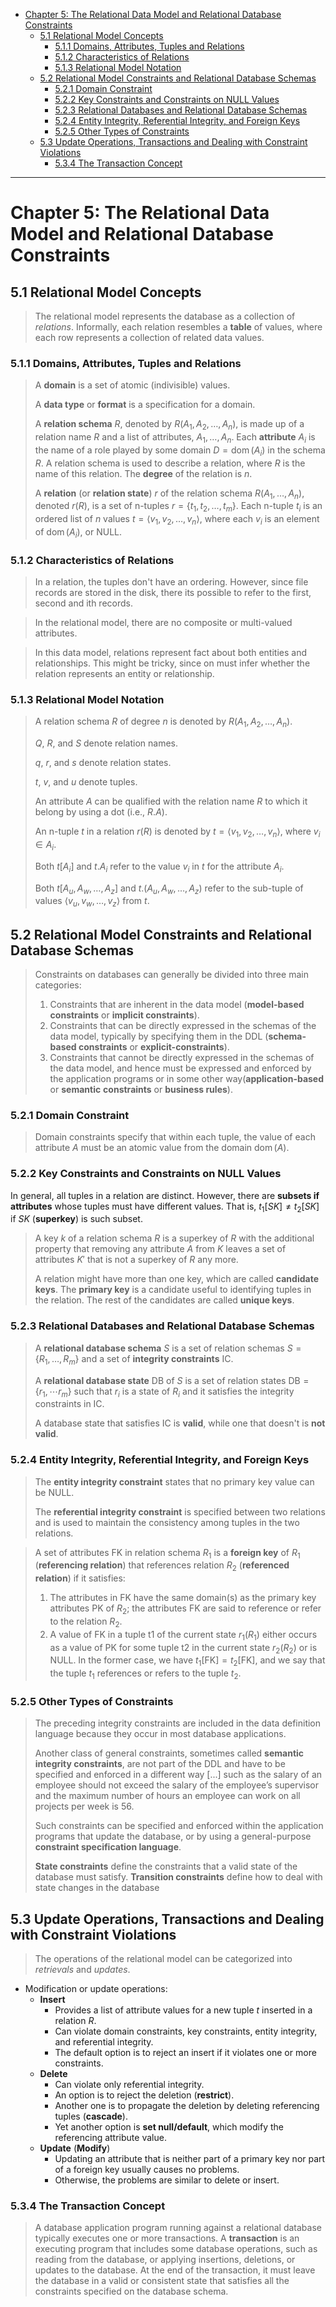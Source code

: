 - [Chapter 5: The Relational Data Model and Relational Database Constraints](#chapter-5-the-relational-data-model-and-relational-database-constraints)
  - [5.1 Relational Model Concepts](#51-relational-model-concepts)
    - [5.1.1 Domains, Attributes, Tuples and Relations](#511-domains-attributes-tuples-and-relations)
    - [5.1.2 Characteristics of Relations](#512-characteristics-of-relations)
    - [5.1.3 Relational Model Notation](#513-relational-model-notation)
  - [5.2 Relational Model Constraints and Relational Database Schemas](#52-relational-model-constraints-and-relational-database-schemas)
    - [5.2.1 Domain Constraint](#521-domain-constraint)
    - [5.2.2 Key Constraints and Constraints on NULL Values](#522-key-constraints-and-constraints-on-null-values)
    - [5.2.3 Relational Databases and Relational Database Schemas](#523-relational-databases-and-relational-database-schemas)
    - [5.2.4 Entity Integrity, Referential Integrity, and Foreign Keys](#524-entity-integrity-referential-integrity-and-foreign-keys)
    - [5.2.5 Other Types of Constraints](#525-other-types-of-constraints)
  - [5.3 Update Operations, Transactions and Dealing with Constraint Violations](#53-update-operations-transactions-and-dealing-with-constraint-violations)
    - [5.3.4 The Transaction Concept](#534-the-transaction-concept)


---
# Chapter 5: The Relational Data Model and Relational Database Constraints

## 5.1 Relational Model Concepts

> The relational model represents the database as a collection of *relations*.  Informally, each relation resembles a **table** of values, where each row represents a collection of related data values.

### 5.1.1 Domains, Attributes, Tuples and Relations

> A **domain** is a set of atomic (indivisible) values.
> 
> A **data type** or **format** is a specification for a domain.
> 
> A **relation schema** $R$, denoted by $R(A_1, A_2, \dots, A_n)$, is made up of a relation name $R$ and a list of attributes, $A_1, \dots, A_n$. Each **attribute** $A_i$ is the name of a role played by some domain $D = \operatorname{dom}(A_i)$ in the schema $R$. A relation schema is used to describe a relation, where $R$ is the name of this relation. The **degree** of the relation is $n$.
> 
> A **relation** (or **relation state**) $r$ of the relation schema $R(A_1, \dots, A_n)$, denoted $r(R)$, is a set of n-tuples $r = \{t_1, t_2, \dots, t_m\}$. Each n-tuple $t_i$ is an ordered list of $n$ values $t = \langle v_1, v_2, \dots, v_n \rangle$, where each $v_i$ is an element of $\operatorname{dom}(A_i)$, or NULL.

### 5.1.2 Characteristics of Relations

> In a relation, the tuples don't have an ordering. However, since file records are stored in the disk, there its possible to refer to the first, second and ith records.

> In the relational model, there are no composite or multi-valued attributes.

> In this data model, relations represent fact about both entities and relationships. This might be tricky, since on must infer whether the relation represents an entity or relationship.

### 5.1.3 Relational Model Notation

> A relation schema $R$ of degree $n$ is denoted by $R(A_1, A_2, \dots, A_n)$.
> 
> $Q$, $R$, and $S$ denote relation names.
> 
> $q$, $r$, and $s$ denote relation states.
> 
> $t$, $v$, and $u$ denote tuples.
> 
> An attribute $A$ can be qualified with the relation name $R$ to which it belong by using a dot (i.e., $R.A$).
> 
> An n-tuple $t$ in a relation $r(R)$ is denoted by $t = \langle v_1, v_2, \dots, v_n\rangle$, where $v_i \in A_i$.
> 
> Both $t[A_i]$ and $t.A_i$ refer to the value $v_i$ in $t$ for the attribute $A_i$.
> 
> Both $t[A_u, A_w, \dots, A_z]$ and $t.(A_u, A_w, \dots, A_z)$ refer to the sub-tuple of values $\langle v_u, v_w, \dots, v_z \rangle$ from $t$.

## 5.2 Relational Model Constraints and Relational Database Schemas

>  Constraints on databases can generally be divided into three main categories:
> 
> 1. Constraints that are inherent in the data model (**model-based constraints** or **implicit constraints**).
> 2. Constraints that can be directly expressed in the schemas of the data model, typically by specifying them in the DDL (**schema-based constraints** or **explicit-constraints**).
> 3. Constraints that cannot be directly expressed in the schemas of the data
model, and hence must be expressed and enforced by the application programs or in some other way(**application-based** or **semantic**
**constraints** or **business rules**).

### 5.2.1 Domain Constraint

> Domain constraints specify that within each tuple, the value of each attribute $A$ must be an atomic value from the domain $\operatorname{dom}(A)$.

### 5.2.2 Key Constraints and Constraints on NULL Values

In general, all tuples in a relation are distinct. However, there are **subsets if attributes** whose tuples must have different values. That is, $t_1[SK] \neq t_2[SK]$ if $SK$ (**superkey**) is such subset.

>  A key $k$ of a relation schema $R$ is a superkey of $R$ with the additional property that removing any attribute $A$ from $K$ leaves a set of attributes $K'$ that is not a superkey of $R$ any more.
> 
> A relation might have more than one key, which are called **candidate keys**. The **primary key** is a candidate useful to identifying tuples in the relation. The rest of the candidates are called **unique keys**. 

### 5.2.3 Relational Databases and Relational Database Schemas

> A **relational database schema** $S$ is a set of relation schemas $S = \{R_1, \dots, R_m\}$ and a set of **integrity constraints** $\mathrm{IC}$.
> 
> A **relational database state** $\mathrm{DB}$ of $S$ is a set of relation states $\mathrm{DB} = \{r_1, \dotsm r_m\}$ such that $r_i$ is a state of $R_i$ and it satisfies the integrity constraints in $\mathrm{IC}$.
> 
> A database state that satisfies $\mathrm{IC}$ is **valid**, while one that doesn't is **not valid**.

### 5.2.4 Entity Integrity, Referential Integrity, and Foreign Keys

> The **entity integrity constraint** states that no primary key value can be NULL.
> 
> The **referential integrity constraint** is specified between two relations and is used to maintain the consistency among tuples in the two relations.

> A set of attributes $\mathrm{FK}$ in relation schema $R_1$ is a **foreign key** of $R_1$ (**referencing relation**) that references relation $R_2$ (**referenced relation**) if it satisfies:
> 
> 1. The attributes in $\mathrm{FK}$ have the same domain(s) as the primary key attributes $\mathrm{PK}$ of $R_2$; the attributes $\mathrm{FK}$ are said to reference or refer to the relation $R_2$.
> 2. A value of $\mathrm{FK}$ in a tuple t1 of the current state $r_1(R_1)$ either occurs as a value of PK for some tuple t2 in the current state $r_2(R_2)$ or is NULL. In the former case, we have $t_1[\mathrm{FK}] = t_2[\mathrm{FK}]$, and we say that the tuple $t_1$ references or refers to the tuple $t_2$.

### 5.2.5 Other Types of Constraints

> The preceding integrity constraints are included in the data definition language because they occur in most database applications. 
> 
> Another class of general constraints, sometimes called **semantic integrity constraints**, are not part of the DDL and have to be specified and enforced in a different way [...] such as the salary of an employee should not exceed the salary of the employee’s supervisor and the maximum number of hours an employee can work on all projects per week is 56. 
> 
> Such constraints can be specified and enforced within the application programs that update the database, or by using a general-purpose **constraint specification language**.
> 
> **State constraints** define the constraints that a valid state of the database must satisfy. **Transition constraints** define how to deal with state changes in the database


## 5.3 Update Operations, Transactions and Dealing with Constraint Violations

> The operations of the relational model can be categorized into *retrievals* and *updates*.

- Modification or update operations:
  - **Insert**
    - Provides a list of attribute values for a new tuple $t$ inserted in a relation $R$.
    - Can violate domain constraints, key constraints, entity integrity, and referential integrity.
    - The default option is to reject an insert if it violates one or more constraints.
  - **Delete**
    - Can violate only referential integrity.
    - An option is to reject the deletion (**restrict**).
    - Another one is to propagate the deletion by deleting referencing tuples (**cascade**).
    - Yet another option is **set null/default**, which modify the referencing attribute value.
  - **Update** (**Modify**)
    - Updating an attribute that is neither part of a primary key nor part of a foreign key usually causes no problems.
    - Otherwise, the problems are similar to delete or insert.

### 5.3.4 The Transaction Concept

> A database application program running against a relational database typically executes one or more transactions. A **transaction** is an executing program that includes some database operations, such as reading from the database, or applying insertions, deletions, or updates to the database. At the end of the transaction, it must leave the database in a valid or consistent state that satisfies all the constraints specified on the database schema.